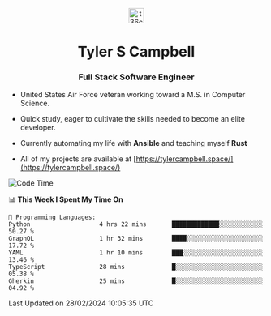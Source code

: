 <p align="center">
<a href="https://www.linkedin.com/in/t36campbell" target="blank"><img align="center" src="https://ik.imagekit.io/t36campbell/Portfolio/linkedin.png.original_m8bbGgPh6.png" alt="t36campbell" height="30" width="30" /></a>
</p>
<h1 align="center">Tyler S Campbell</h1>
<h3 align="center">Full Stack Software Engineer</h3>

* United States Air Force veteran working toward a M.S. in Computer Science.

* Quick study, eager to cultivate the skills needed to become an elite developer.

* Currently automating my life with **Ansible** and teaching myself **Rust**

* All of my projects are available at [https://tylercampbell.space/](https://tylercampbell.space/)

<!--START_SECTION:waka-->
![Code Time](http://img.shields.io/badge/Code%20Time-3%2C223%20hrs%2041%20mins-blue)

📊 **This Week I Spent My Time On** 

```text
💬 Programming Languages: 
Python                   4 hrs 22 mins       █████████████░░░░░░░░░░░░   50.27 % 
GraphQL                  1 hr 32 mins        ████░░░░░░░░░░░░░░░░░░░░░   17.72 % 
YAML                     1 hr 10 mins        ███░░░░░░░░░░░░░░░░░░░░░░   13.46 % 
TypeScript               28 mins             █░░░░░░░░░░░░░░░░░░░░░░░░   05.38 % 
Gherkin                  25 mins             █░░░░░░░░░░░░░░░░░░░░░░░░   04.92 % 
```


 Last Updated on 28/02/2024 10:05:35 UTC
<!--END_SECTION:waka-->
